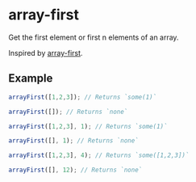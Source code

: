# array-first

Get the first element or first n elements of an array.

Inspired by [array-first](https://github.com/jonschlinkert/array-first).

## Example

```typescript
arrayFirst([1,2,3]); // Returns `some(1)`

arrayFirst([]); // Returns `none`

arrayFirst([1,2,3], 1); // Returns `some(1)`

arrayFirst([], 1); // Returns `none`

arrayFirst([1,2,3], 4); // Returns `some([1,2,3])`

arrayFirst([], 12); // Returns `none`
```
